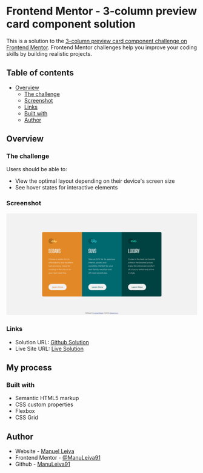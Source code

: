 # Frontend Mentor - 3-column preview card component solution

This is a solution to the [3-column preview card component challenge on Frontend Mentor](https://www.frontendmentor.io/challenges/3column-preview-card-component-pH92eAR2-). Frontend Mentor challenges help you improve your coding skills by building realistic projects. 

## Table of contents

- [Overview](#overview)
  - [The challenge](#the-challenge)
  - [Screenshot](#screenshot)
  - [Links](#links)
  - [Built with](#built-with)
  - [Author](#author)


## Overview

### The challenge

Users should be able to:

- View the optimal layout depending on their device's screen size
- See hover states for interactive elements

### Screenshot

![Screenshot](./images/screenshot.png)

### Links

- Solution URL: [Github Solution](https://github.com/ManuLeiva91/3-column-card-component)
- Live Site URL: [Live Solution]( https://manuleiva91.github.io/3-column-card-component)

## My process

### Built with

- Semantic HTML5 markup
- CSS custom properties
- Flexbox
- CSS Grid

## Author

- Website - [Manuel Leiva](https://www.your-site.com)
- Frontend Mentor - [@ManuLeiva91](https://www.frontendmentor.io/profile/ManuLeiva91)
- Github - [ManuLeiva91](https://github.com/ManuLeiva91)